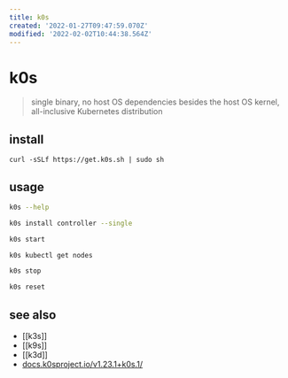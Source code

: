 ```yaml
---
title: k0s
created: '2022-01-27T09:47:59.070Z'
modified: '2022-02-02T10:44:38.564Z'
---
```


# k0s

> single binary, no host OS dependencies besides the host OS kernel, all-inclusive Kubernetes distribution

## install

`curl -sSLf https://get.k0s.sh | sudo sh`

## usage

```sh
k0s --help

k0s install controller --single

k0s start

k0s kubectl get nodes

k0s stop

k0s reset
```

## see also

- [[k3s]]
- [[k9s]]
- [[k3d]]
- [docs.k0sproject.io/v1.23.1+k0s.1/](https://docs.k0sproject.io/v1.23.1+k0s.1/)
